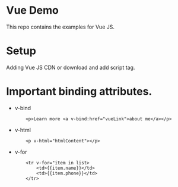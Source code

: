 # Vue Demo

This repo contains the examples for Vue JS.

# Setup

Adding Vue JS CDN or download and add script tag.

# Important binding attributes.

-   v-bind
    ```
        <p>Learn more <a v-bind:href="vueLink">about me</a></p>
    ```
-   v-html
    ```
        <p v-html="htmlContent"></p>
    ```
-   v-for
    ```
        <tr v-for="item in list>
            <td>{{item.name}}</td>
            <td>{{item.phone}}</td>
        </tr>
    ```
